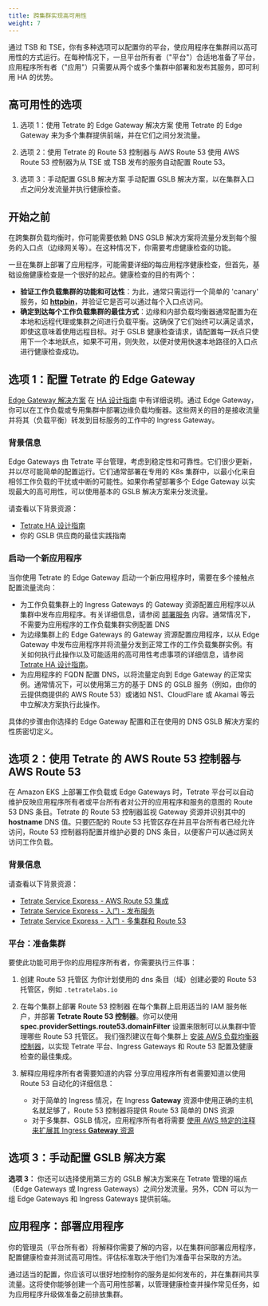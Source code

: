 ```yaml
---
title: 跨集群实现高可用性
weight: 7
---
```


通过 TSB 和 TSE，你有多种选项可以配置你的平台，使应用程序在集群间以高可用性的方式运行。在每种情况下，一旦平台所有者（"平台"）合适地准备了平台，应用程序所有者（"应用"）只需要从两个或多个集群中部署和发布其服务，即可利用 HA 的优势。

## 高可用性的选项

1. 选项 1：使用 Tetrate 的 Edge Gateway 解决方案
   使用 Tetrate 的 Edge Gateway 来为多个集群提供前端，并在它们之间分发流量。

2. 选项 2：使用 Tetrate 的 Route 53 控制器与 AWS Route 53
   使用 AWS Route 53 控制器为从 TSE 或 TSB 发布的服务自动配置 Route 53。

3. 选项 3：手动配置 GSLB 解决方案
   手动配置 GSLB 解决方案，以在集群入口点之间分发流量并执行健康检查。

## 开始之前

在跨集群负载均衡时，你可能需要依赖 DNS GSLB 解决方案将流量分发到每个服务的入口点（边缘网关等）。在这种情况下，你需要考虑健康检查的功能。

一旦在集群上部署了应用程序，可能需要详细的每应用程序健康检查，但首先，基础设施健康检查是一个很好的起点。健康检查的目的有两个：

* **验证工作负载集群的功能和可达性**：为此，通常只需运行一个简单的 'canary' 服务，如 **[httpbin](http://httpbin.org)**，并验证它是否可以通过每个入口点访问。
* **确定到达每个工作负载集群的最佳方式**：边缘和内部负载均衡器通常配置为在本地和远程代理或集群之间进行负载平衡。这确保了它们始终可以满足请求，即使这意味着使用远程目标。对于 GSLB 健康检查请求，请配置每一跃点只使用下一个本地跃点，如果不可用，则失败，以便对使用快速本地路径的入口点进行健康检查成功。

## 选项 1：配置 Tetrate 的 Edge Gateway

[Edge Gateway 解决方案](https://docs.tetrate.io/service-bridge/howto/gateway/multi-cluster-traffic-shifting) 在 [HA 设计指南](../ha-multicluster/) 中有详细说明。通过 Edge Gateway，你可以在工作负载或专用集群中部署边缘负载均衡器。这些网关的目的是接收流量并将其（负载平衡）转发到目标服务的工作中的 Ingress Gateway。

### 背景信息

Edge Gateways 由 Tetrate 平台管理，考虑到稳定性和可靠性。它们很少更新，并以尽可能简单的配置运行。它们通常部署在专用的 K8s 集群中，以最小化来自相邻工作负载的干扰或中断的可能性。如果你希望部署多个 Edge Gateway 以实现最大的高可用性，可以使用基本的 GSLB 解决方案来分发流量。

请查看以下背景资源：

* [Tetrate HA 设计指南](../ha-multicluster/)
* 你的 GSLB 供应商的最佳实践指南

### 启动一个新应用程序

当你使用 Tetrate 的 Edge Gateway 启动一个新应用程序时，需要在多个接触点配置流量流向：

* 为工作负载集群上的 Ingress Gateways 的 Gateway 资源配置应用程序以从集群中发布应用程序。有关详细信息，请参阅 [部署服务](deploy-service) 内容。通常情况下，不需要为应用程序的工作负载集群实例配置 DNS
* 为边缘集群上的 Edge Gateways 的 Gateway 资源配置应用程序，以从 Edge Gateway 中发布应用程序并将流量分发到正常工作的工作负载集群实例。有关如何执行此操作以及可能适用的高可用性考虑事项的详细信息，请参阅 [Tetrate HA 设计指南](../ha-multicluster/)。
* 为应用程序的 FQDN 配置 DNS，以将流量定向到 Edge Gateway 的正常实例。通常情况下，可以使用第三方的基于 DNS 的 GSLB 服务（例如，由你的云提供商提供的 AWS Route 53）或诸如 NS1、CloudFlare 或 Akamai 等云中立解决方案执行此操作。

具体的步骤由你选择的 Edge Gateway 配置和正在使用的 DNS GSLB 解决方案的性质密切定义。

## 选项 2：使用 Tetrate 的 AWS Route 53 控制器与 AWS Route 53

在 Amazon EKS 上部署工作负载或 Edge Gateways 时，Tetrate 平台可以自动维护反映应用程序所有者或平台所有者对公开的应用程序和服务的意图的 Route 53 DNS 条目。Tetrate 的 Route 53 控制器监视 Gateway 资源并识别其中的 **hostname** DNS 值。只要匹配的 Route 53 托管区存在并且平台所有者已经允许访问，Route 53 控制器将配置并维护必要的 DNS 条目，以便客户可以通过网关访问工作负载。

### 背景信息

请查看以下背景资源：

* [Tetrate Service Express - AWS Route 53 集成](https://docs.tetrate.io/service-express/integrations/route53)
* [Tetrate Service Express - 入门 - 发布服务](https://docs.tetrate.io/service-express/getting-started/publish-service)
* [Tetrate Service Express - 入门 - 多集群和 Route 53](https://docs.tetrate.io/service-express/getting-started/ha-route53)

### 平台：准备集群

要使此功能可用于你的应用程序所有者，你需要执行三件事：

1. 创建 Route 53 托管区
   为你计划使用的 dns 条目（域）创建必要的 Route 53 托管区，例如 `.tetratelabs.io`

2. 在每个集群上部署 Route 53 控制器
   在每个集群上启用适当的 IAM 服务帐户，并部署 **Tetrate Route 53 控制器**。你可以使用 **spec.providerSettings.route53.domainFilter** 设置来限制可以从集群中管理哪些 Route 53 托管区。
   我们强烈建议在每个集群上 [安装 AWS 负载均衡器控制器](https://docs.tetrate.io/service-express/installation/eks-cluster#install-aws-load-balancer-controller)，以实现 Tetrate 平台、Ingress Gateways 和 Route 53 配置及健康检查的最佳集成。

3. 解释应用程序所有者需要知道的内容
   分享应用程序所有者需要知道以使用 Route 53 自动化的详细信息：
   - 对于简单的 Ingress 情况，在 Ingress **Gateway** 资源中使用正确的主机名就足够了，Route 53 控制器将提供 Route 53 简单的 DNS 资源
   - 对于多集群、GSLB 情况，应用程序所有者将需要 [使用 AWS 特定的注释来扩展其 Ingress **Gateway** 资源](https://docs.tetrate.io/service-express/getting-started/ha-route53)

## 选项 3：手动配置 GSLB 解决方案

**选项 3：** 你还可以选择使用第三方的 GSLB 解决方案来在 Tetrate 管理的端点（Edge Gateways 或 Ingress Gateways）之间分发流量。另外，CDN 可以为一组 Edge Gateways 和 Ingress Gateways 提供前端。

## 应用程序：部署应用程序

你的管理员（平台所有者）将解释你需要了解的内容，以在集群间部署应用程序，配置健康检查并测试高可用性。评估标准取决于他们为准备平台采取的方法。

通过适当的配置，你应该可以很好地控制你的服务是如何发布的，并在集群间共享流量。这将使你能够创建一个高可用性部署，以管理健康检查并操作常见任务，如为应用程序升级做准备之前排放集群。
